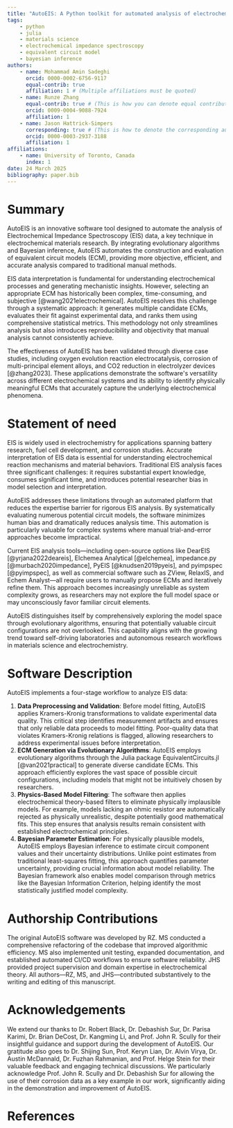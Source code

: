 ```yaml
---
title: "AutoEIS: A Python toolkit for automated analysis of electrochemical impedance spectroscopy and equivalent circuit modeling"
tags:
    - python
    - julia
    - materials science
    - electrochemical impedance spectroscopy
    - equivalent circuit model
    - bayesian inference
authors:
    - name: Mohammad Amin Sadeghi
      orcid: 0000-0002-6756-9117
      equal-contrib: true
      affiliation: 1 # (Multiple affiliations must be quoted)
    - name: Runze Zhang
      equal-contrib: true # (This is how you can denote equal contributions between multiple authors)
      orcid: 0009-0004-9088-7924
      affiliation: 1
    - name: Jason Hattrick-Simpers
      corresponding: true # (This is how to denote the corresponding author)
      orcid: 0000-0003-2937-3188
      affiliation: 1
affiliations:
    - name: University of Toronto, Canada
      index: 1
date: 24 March 2025
bibliography: paper.bib
---
```

# Summary

AutoEIS is an innovative software tool designed to automate the analysis of Electrochemical Impedance Spectroscopy (EIS) data, a key technique in electrochemical materials research. By integrating evolutionary algorithms and Bayesian inference, AutoEIS automates the construction and evaluation of equivalent circuit models (ECM), providing more objective, efficient, and accurate analysis compared to traditional manual methods.

EIS data interpretation is fundamental for understanding electrochemical processes and generating mechanistic insights. However, selecting an appropriate ECM has historically been complex, time-consuming, and subjective [@wang2021electrochemical]. AutoEIS resolves this challenge through a systematic approach: it generates multiple candidate ECMs, evaluates their fit against experimental data, and ranks them using comprehensive statistical metrics. This methodology not only streamlines analysis but also introduces reproducibility and objectivity that manual analysis cannot consistently achieve.

The effectiveness of AutoEIS has been validated through diverse case studies, including oxygen evolution reaction electrocatalysis, corrosion of multi-principal element alloys, and CO2 reduction in electrolyzer devices [@zhang2023]. These applications demonstrate the software's versatility across different electrochemical systems and its ability to identify physically meaningful ECMs that accurately capture the underlying electrochemical phenomena.

# Statement of need

EIS is widely used in electrochemistry for applications spanning battery research, fuel cell development, and corrosion studies. Accurate interpretation of EIS data is essential for understanding electrochemical reaction mechanisms and material behaviors. Traditional EIS analysis faces three significant challenges: it requires substantial expert knowledge, consumes significant time, and introduces potential researcher bias in model selection and interpretation.

AutoEIS addresses these limitations through an automated platform that reduces the expertise barrier for rigorous EIS analysis. By systematically evaluating numerous potential circuit models, the software minimizes human bias and dramatically reduces analysis time. This automation is particularly valuable for complex systems where manual trial-and-error approaches become impractical.

Current EIS analysis tools—including open-source options like DearEIS [@yrjana2022deareis], Elchemea Analytical [@elchemea], impedance.py [@murbach2020impedance], PyEIS [@knudsen2019pyeis], and pyimpspec [@pyimpspec], as well as commercial software such as ZView, RelaxIS, and Echem Analyst—all require users to manually propose ECMs and iteratively refine them. This approach becomes increasingly unreliable as system complexity grows, as researchers may not explore the full model space or may unconsciously favor familiar circuit elements.

AutoEIS distinguishes itself by comprehensively exploring the model space through evolutionary algorithms, ensuring that potentially valuable circuit configurations are not overlooked. This capability aligns with the growing trend toward self-driving laboratories and autonomous research workflows in materials science and electrochemistry.

# Software Description

AutoEIS implements a four-stage workflow to analyze EIS data:

1. **Data Preprocessing and Validation**: Before model fitting, AutoEIS applies Kramers-Kronig transformations to validate experimental data quality. This critical step identifies measurement artifacts and ensures that only reliable data proceeds to model fitting. Poor-quality data that violates Kramers-Kronig relations is flagged, allowing researchers to address experimental issues before interpretation.
2. **ECM Generation via Evolutionary Algorithms**: AutoEIS employs evolutionary algorithms through the Julia package EquivalentCircuits.jl [@van2021practical] to generate diverse candidate ECMs. This approach efficiently explores the vast space of possible circuit configurations, including models that might not be intuitively chosen by researchers.
3. **Physics-Based Model Filtering**: The software then applies electrochemical theory-based filters to eliminate physically implausible models. For example, models lacking an ohmic resistor are automatically rejected as physically unrealistic, despite potentially good mathematical fits. This step ensures that analysis results remain consistent with established electrochemical principles.
4. **Bayesian Parameter Estimation**: For physically plausible models, AutoEIS employs Bayesian inference to estimate circuit component values and their uncertainty distributions. Unlike point estimates from traditional least-squares fitting, this approach quantifies parameter uncertainty, providing crucial information about model reliability. The Bayesian framework also enables model comparison through metrics like the Bayesian Information Criterion, helping identify the most statistically justified model complexity.

# Authorship Contributions

The original AutoEIS software was developed by RZ. MS conducted a comprehensive refactoring of the codebase that improved algorithmic efficiency. MS also implemented unit testing, expanded documentation, and established automated CI/CD workflows to ensure software reliability. JHS provided project supervision and domain expertise in electrochemical theory. All authors—RZ, MS, and JHS—contributed substantively to the writing and editing of this manuscript.

# Acknowledgements

We extend our thanks to Dr. Robert Black, Dr. Debashish Sur, Dr. Parisa Karimi, Dr. Brian DeCost, Dr. Kangming Li, and Prof. John R. Scully for their insightful guidance and support during the development of AutoEIS. Our gratitude also goes to Dr. Shijing Sun, Prof. Keryn Lian, Dr. Alvin Virya, Dr. Austin McDannald, Dr. Fuzhan Rahmanian, and Prof. Helge Stein for their valuable feedback and engaging technical discussions. We particularly acknowledge Prof. John R. Scully and Dr. Debashish Sur for allowing the use of their corrosion data as a key example in our work, significantly aiding in the demonstration and improvement of AutoEIS.

# References
